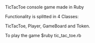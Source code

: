 TicTacToe console game made in Ruby

Functionality is splitted in 4 Classes: 

TicTacToe, Player, GameBoard and Token.

To play the game $ruby tic_tac_toe.rb
